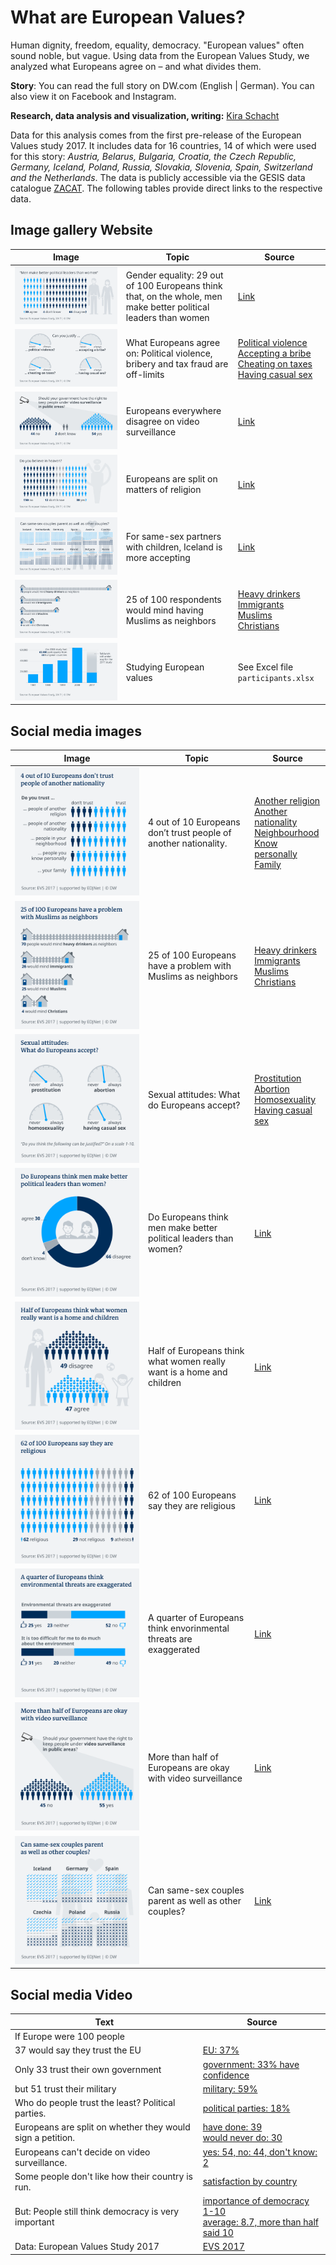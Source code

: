 # What are European Values?

Human dignity, freedom, equality, democracy. "European values" often sound noble, but vague. Using data from the European Values Study, we analyzed what Europeans agree on – and what divides them.

**Story**: You can read the full story on DW.com (English | German). You can also view it on Facebook and Instagram.

**Research, data analysis and visualization, writing:** [Kira Schacht](https://twitter.com/daten_drang)

Data for this analysis comes from the first pre-release of the European Values study 2017. It includes data for 16 countries, 14 of which were used for this story: *Austria, Belarus, Bulgaria, Croatia, the Czech Republic, Germany, Iceland, Poland, Russia, Slovakia, Slovenia, Spain, Switzerland and the Netherlands*. 
The data is publicly accessible via the GESIS data catalogue [ZACAT](https://zacat.gesis.org/webview/). The following tables provide direct links to the respective data.

## Image gallery Website


| Image  | Topic | Source |
| ------------- | ------------- | ------------- |
| ![gender](plots/png/108_en_evs_gender.png)  | Gender equality: 29 out of 100 Europeans think that, on the whole, men make better political leaders than women  | [Link](http://zacat.gesis.org/webview/index.jsp?stubs=V102&layers=V11&charttype=null&study=http%3A%2F%2F193.175.238.79%3A80%2Fobj%2FfStudy%2FZA7500&V11subset=40+-+756%2C81055&mode=table&v=2&gs=2&group=agg%7CV102%7C1%7C1%2C2%7Cyes%7Ctrue%7C51223&group=agg%7CV102%7C1%7C3%2C4%7Cno%7Ctrue%7C10803&group=agg%7CV11%7C1%7C40%2C100%2C112%2C191%2C203%2C276%2C352%2C528%2C616%2C643%2C703%2C705%2C724%2C756%7CEurope_custom%7Ctrue%7C81055&V102subset=-1%2C51223%2C10803&V102slice=-1&V11slice=81055&top=yes)  |
| ![justify](plots/png/109_en_evs_justify.png)  | What Europeans agree on: Political violence, bribery and tax fraud are off-limits  | [Political violence](http://zacat.gesis.org/webview/index.jsp?v=2&stubs=http%3A%2F%2F193.175.238.79%3A80%2Fobj%2FfVariable%2FZA7500_V195&layers=http%3A%2F%2F193.175.238.79%3A80%2Fobj%2FfVariable%2FZA7500_V11&V195slice=1&study=http%3A%2F%2F193.175.238.79%3A80%2Fobj%2FfStudy%2FZA7500&charttype=null&gs=1&group=agg%7CV11%7C1%7C40%2C100%2C112%2C191%2C203%2C276%2C352%2C528%2C616%2C643%2C703%2C705%2C724%2C756%7CEurope_custom%7Ctrue%7C63144&V11slice=63144&mode=table&top=yes)<br>[Accepting a bribe](http://zacat.gesis.org/webview/index.jsp?v=2&stubs=http%3A%2F%2F193.175.238.79%3A80%2Fobj%2FfVariable%2FZA7500_V185&V185slice=1&layers=http%3A%2F%2F193.175.238.79%3A80%2Fobj%2FfVariable%2FZA7500_V11&study=http%3A%2F%2F193.175.238.79%3A80%2Fobj%2FfStudy%2FZA7500&charttype=null&gs=1&group=agg%7CV11%7C1%7C40%2C100%2C112%2C191%2C203%2C276%2C352%2C528%2C616%2C643%2C703%2C705%2C724%2C756%7CEurope_custom%7Ctrue%7C63144&V11slice=63144&mode=table&top=yes)<br>[Cheating on taxes](http://zacat.gesis.org/webview/index.jsp?v=2&stubs=http%3A%2F%2F193.175.238.79%3A80%2Fobj%2FfVariable%2FZA7500_V183&V183slice=1&layers=http%3A%2F%2F193.175.238.79%3A80%2Fobj%2FfVariable%2FZA7500_V11&study=http%3A%2F%2F193.175.238.79%3A80%2Fobj%2FfStudy%2FZA7500&charttype=null&gs=1&group=agg%7CV11%7C1%7C40%2C100%2C112%2C191%2C203%2C276%2C352%2C528%2C616%2C643%2C703%2C705%2C724%2C756%7CEurope_custom%7Ctrue%7C63144&V11slice=63144&mode=table&top=yes)<br>[Having casual sex](http://zacat.gesis.org/webview/index.jsp?v=2&stubs=http%3A%2F%2F193.175.238.79%3A80%2Fobj%2FfVariable%2FZA7500_V191&V191slice=1&layers=http%3A%2F%2F193.175.238.79%3A80%2Fobj%2FfVariable%2FZA7500_V11&study=http%3A%2F%2F193.175.238.79%3A80%2Fobj%2FfStudy%2FZA7500&charttype=null&gs=1&group=agg%7CV11%7C1%7C40%2C100%2C112%2C191%2C203%2C276%2C352%2C528%2C616%2C643%2C703%2C705%2C724%2C756%7CEurope_custom%7Ctrue%7C63144&V11slice=63144&mode=table&top=yes) |
| ![surveillance](plots/png/110_en_evs_surveillance.png)  | Europeans everywhere disagree on video surveillance  | [Link](http://zacat.gesis.org/webview/index.jsp?V85subset=1+-+2%2C-1&V240subset=-1%2C96470%2C63904&stubs=V240&layers=V11&charttype=null&study=http%3A%2F%2F193.175.238.79%3A80%2Fobj%2FfStudy%2FZA7500&mode=table&V11subset=81055&v=2&V82subset=1+-+3%2C-2%2C-1&V86subset=1+-+2%2C-1&gs=2&tabcontenttype=row&V240slice=-1&group=agg%7CV240%7C1%7C1%2C2%7Cyes%7Ctrue%7C96470&group=agg%7CV240%7C1%7C3%2C4%7Cno%7Ctrue%7C63904&group=agg%7CV11%7C1%7C40%2C100%2C112%2C191%2C203%2C276%2C352%2C528%2C616%2C643%2C703%2C705%2C724%2C756%7CEurope_custom%7Ctrue%7C81055&V11slice=81055&top=yes)  |
| ![heaven](plots/png/111_en_evs_heaven.png)  | Europeans are split on matters of religion  | [Link](http://zacat.gesis.org/webview/index.jsp?headers=http%3A%2F%2F193.175.238.79%3A80%2Fobj%2FfVariable%2FZA7500_V86&V85subset=1+-+2%2C-1&stubs=http%3A%2F%2F193.175.238.79%3A80%2Fobj%2FfVariable%2FZA7500_V85&layers=http%3A%2F%2F193.175.238.79%3A80%2Fobj%2FfVariable%2FZA7500_V11&charttype=null&study=http%3A%2F%2F193.175.238.79%3A80%2Fobj%2FfStudy%2FZA7500&V11subset=81055&mode=table&v=2&V85slice=1&V86slice=1&V86subset=1+-+2%2C-1&tabcontenttype=rowcol&gs=2&group=agg%7CV11%7C1%7C40%2C100%2C112%2C191%2C203%2C276%2C352%2C528%2C616%2C643%2C703%2C705%2C724%2C756%7CEurope_custom%7Ctrue%7C81055&V11slice=81055&top=yes)  |
| ![parents](plots/png/112_en_evs_parents.png)  | For same-sex partners with children, Iceland is more accepting  | [Link](http://zacat.gesis.org/webview/index.jsp?headers=http%3A%2F%2F193.175.238.79%3A80%2Fobj%2FfVariable%2FZA7500_V108&V85subset=1+-+2%2C-1&stubs=http%3A%2F%2F193.175.238.79%3A80%2Fobj%2FfVariable%2FZA7500_V11&study=http%3A%2F%2F193.175.238.79%3A80%2Fobj%2FfStudy%2FZA7500&charttype=null&V11subset=40%2C100+-+203%2C276+-+756%2C81055&mode=table&v=2&V108slice=3&V86subset=1+-+2%2C-1&gs=2&tabcontenttype=row&group=agg%7CV11%7C1%7C40%2C100%2C112%2C191%2C203%2C276%2C352%2C528%2C616%2C643%2C703%2C705%2C724%2C756%7CEurope_custom%7Ctrue%7C81055&group=agg%7CV108%7C1%7C1%2C2%7Cyes%7Ctrue%7C142731&group=agg%7CV108%7C1%7C4%2C5%7Cno%7Ctrue%7C126715&V11slice=81055&V108subset=3%2C142731%2C126715&top=yes)  |
| ![neighbours](plots/png/113_en_evs_neighbours.png)  | 25 of 100 respondents would mind having Muslims as neighbors  | [Heavy drinkers](http://zacat.gesis.org/webview/index.jsp?stubs=V40&layers=V11&study=http%3A%2F%2F193.175.238.79%3A80%2Fobj%2FfStudy%2FZA7500&charttype=null&mode=table&V11subset=40+-+756%2C35110&v=2&V40slice=1&gs=3&group=agg%7CV11%7C1%7C40%2C100%2C112%2C191%2C203%2C276%2C352%2C528%2C616%2C643%2C703%2C705%2C724%2C756%7CEurope_custom%7Ctrue%7C35110&V11slice=35110&V40subset=1+-+2%2C-2%2C-1&top=yes)<br>[Immigrants](http://zacat.gesis.org/webview/index.jsp?stubs=V41&V41subset=1+-+2%2C-2%2C-1&layers=V11&study=http%3A%2F%2F193.175.238.79%3A80%2Fobj%2FfStudy%2FZA7500&charttype=null&mode=table&V11subset=40+-+756%2C35110&v=2&V41slice=1&gs=3&group=agg%7CV11%7C1%7C40%2C100%2C112%2C191%2C203%2C276%2C352%2C528%2C616%2C643%2C703%2C705%2C724%2C756%7CEurope_custom%7Ctrue%7C35110&V11slice=35110&top=yes)<br>[Muslims](http://zacat.gesis.org/webview/index.jsp?V45subset=1+-+2%2C-2%2C-1&stubs=V45&layers=V11&study=http%3A%2F%2F193.175.238.79%3A80%2Fobj%2FfStudy%2FZA7500&charttype=null&mode=table&V11subset=40+-+756%2C35110&v=2&V45slice=1&gs=3&group=agg%7CV11%7C1%7C40%2C100%2C112%2C191%2C203%2C276%2C352%2C528%2C616%2C643%2C703%2C705%2C724%2C756%7CEurope_custom%7Ctrue%7C35110&V11slice=35110&top=yes)<br>[Christians](http://zacat.gesis.org/webview/index.jsp?stubs=V44&layers=V11&study=http%3A%2F%2F193.175.238.79%3A80%2Fobj%2FfStudy%2FZA7500&charttype=null&mode=table&V11subset=40+-+756%2C35110&v=2&V44slice=1&gs=3&group=agg%7CV11%7C1%7C40%2C100%2C112%2C191%2C203%2C276%2C352%2C528%2C616%2C643%2C703%2C705%2C724%2C756%7CEurope_custom%7Ctrue%7C35110&V11slice=35110&V44subset=1+-+2%2C-2%2C-1&top=yes)  |
| ![participants](plots/png/114_en_evs_participants.png)  | Studying European values  | See Excel file `participants.xlsx`  |


## Social media images


| Image  | Topic | Source |
| ------------- | ------------- | ------------- |
| ![trust](plots/png/115_en_evs_social_trust.png)  | 4 out of 10 Europeans don’t trust people of another nationality.  | [Another religion](http://zacat.gesis.org/webview/index.jsp?v=2&stubs=V57&V57slice=1&layers=http%3A%2F%2F193.175.238.79%3A80%2Fobj%2FfVariable%2FZA7500_V11&V57subset=1+-+4%2C-2%2C-1&study=http%3A%2F%2F193.175.238.79%3A80%2Fobj%2FfStudy%2FZA7500&gs=2&group=agg%7CV11%7C1%7C40%2C100%2C112%2C191%2C203%2C276%2C352%2C528%2C616%2C643%2C703%2C705%2C724%2C756%7CEurope_custom%7Ctrue%7C35110&V11slice=35110&mode=table&top=yes)<br>[Another nationality](http://zacat.gesis.org/webview/index.jsp?stubs=http%3A%2F%2F193.175.238.79%3A80%2Fobj%2FfVariable%2FZA7500_V58&layers=http%3A%2F%2F193.175.238.79%3A80%2Fobj%2FfVariable%2FZA7500_V11&study=http%3A%2F%2F193.175.238.79%3A80%2Fobj%2FfStudy%2FZA7500&charttype=null&V157slice=1&mode=table&v=2&V58slice=1&V82slice=1&gs=2&group=agg%7CV11%7C1%7C40%2C100%2C112%2C191%2C203%2C276%2C352%2C528%2C616%2C643%2C703%2C705%2C724%2C756%7CEurope_custom%7Ctrue%7C81055&V11slice=81055&top=yes)<br>[Neighbourhood](http://zacat.gesis.org/webview/index.jsp?stubs=http%3A%2F%2F193.175.238.79%3A80%2Fobj%2FfVariable%2FZA7500_V54&layers=http%3A%2F%2F193.175.238.79%3A80%2Fobj%2FfVariable%2FZA7500_V11&study=http%3A%2F%2F193.175.238.79%3A80%2Fobj%2FfStudy%2FZA7500&charttype=null&V157slice=1&mode=table&v=2&V82slice=1&V54slice=1&gs=2&group=agg%7CV11%7C1%7C40%2C100%2C112%2C191%2C203%2C276%2C352%2C528%2C616%2C643%2C703%2C705%2C724%2C756%7CEurope_custom%7Ctrue%7C81055&V11slice=81055&top=yes)<br>[Know personally](http://zacat.gesis.org/webview/index.jsp?stubs=http%3A%2F%2F193.175.238.79%3A80%2Fobj%2FfVariable%2FZA7500_V55&layers=http%3A%2F%2F193.175.238.79%3A80%2Fobj%2FfVariable%2FZA7500_V11&study=http%3A%2F%2F193.175.238.79%3A80%2Fobj%2FfStudy%2FZA7500&charttype=null&V157slice=1&mode=table&v=2&V82slice=1&V55slice=1&gs=2&group=agg%7CV11%7C1%7C40%2C100%2C112%2C191%2C203%2C276%2C352%2C528%2C616%2C643%2C703%2C705%2C724%2C756%7CEurope_custom%7Ctrue%7C81055&V11slice=81055&top=yes)<br>[Family](http://zacat.gesis.org/webview/index.jsp?stubs=http%3A%2F%2F193.175.238.79%3A80%2Fobj%2FfVariable%2FZA7500_V53&layers=http%3A%2F%2F193.175.238.79%3A80%2Fobj%2FfVariable%2FZA7500_V11&study=http%3A%2F%2F193.175.238.79%3A80%2Fobj%2FfStudy%2FZA7500&charttype=null&V53slice=1&V157slice=1&mode=table&v=2&V82slice=1&gs=2&group=agg%7CV11%7C1%7C40%2C100%2C112%2C191%2C203%2C276%2C352%2C528%2C616%2C643%2C703%2C705%2C724%2C756%7CEurope_custom%7Ctrue%7C81055&V11slice=81055&top=yes)  |
| ![neighbours](plots/png/116_en_evs_social_neighbours.png)  | 25 of 100 Europeans have a problem with Muslims as neighbors  | [Heavy drinkers](http://zacat.gesis.org/webview/index.jsp?stubs=V40&layers=V11&study=http%3A%2F%2F193.175.238.79%3A80%2Fobj%2FfStudy%2FZA7500&charttype=null&mode=table&V11subset=40+-+756%2C35110&v=2&V40slice=1&gs=3&group=agg%7CV11%7C1%7C40%2C100%2C112%2C191%2C203%2C276%2C352%2C528%2C616%2C643%2C703%2C705%2C724%2C756%7CEurope_custom%7Ctrue%7C35110&V11slice=35110&V40subset=1+-+2%2C-2%2C-1&top=yes)<br>[Immigrants](http://zacat.gesis.org/webview/index.jsp?stubs=V41&V41subset=1+-+2%2C-2%2C-1&layers=V11&study=http%3A%2F%2F193.175.238.79%3A80%2Fobj%2FfStudy%2FZA7500&charttype=null&mode=table&V11subset=40+-+756%2C35110&v=2&V41slice=1&gs=3&group=agg%7CV11%7C1%7C40%2C100%2C112%2C191%2C203%2C276%2C352%2C528%2C616%2C643%2C703%2C705%2C724%2C756%7CEurope_custom%7Ctrue%7C35110&V11slice=35110&top=yes)<br>[Muslims](http://zacat.gesis.org/webview/index.jsp?V45subset=1+-+2%2C-2%2C-1&stubs=V45&layers=V11&study=http%3A%2F%2F193.175.238.79%3A80%2Fobj%2FfStudy%2FZA7500&charttype=null&mode=table&V11subset=40+-+756%2C35110&v=2&V45slice=1&gs=3&group=agg%7CV11%7C1%7C40%2C100%2C112%2C191%2C203%2C276%2C352%2C528%2C616%2C643%2C703%2C705%2C724%2C756%7CEurope_custom%7Ctrue%7C35110&V11slice=35110&top=yes)<br>[Christians](http://zacat.gesis.org/webview/index.jsp?stubs=V44&layers=V11&study=http%3A%2F%2F193.175.238.79%3A80%2Fobj%2FfStudy%2FZA7500&charttype=null&mode=table&V11subset=40+-+756%2C35110&v=2&V44slice=1&gs=3&group=agg%7CV11%7C1%7C40%2C100%2C112%2C191%2C203%2C276%2C352%2C528%2C616%2C643%2C703%2C705%2C724%2C756%7CEurope_custom%7Ctrue%7C35110&V11slice=35110&V44subset=1+-+2%2C-2%2C-1&top=yes)  |
| ![sexual attitudes](plots/png/117_en_evs_social_justify.png)  | Sexual attitudes: What do Europeans accept?  | [Prostitution](http://zacat.gesis.org/webview/index.jsp?v=2&stubs=http%3A%2F%2F193.175.238.79%3A80%2Fobj%2FfVariable%2FZA7500_V193&layers=http%3A%2F%2F193.175.238.79%3A80%2Fobj%2FfVariable%2FZA7500_V11&V193slice=1&study=http%3A%2F%2F193.175.238.79%3A80%2Fobj%2FfStudy%2FZA7500&gs=1&group=agg%7CV11%7C1%7C40%2C100%2C112%2C191%2C203%2C276%2C352%2C528%2C616%2C643%2C703%2C705%2C724%2C756%7CEurope_custom%7Ctrue%7C63144&V11slice=63144&mode=table&top=yes)<br>[Abortion](http://zacat.gesis.org/webview/index.jsp?v=2&V187slice=1&stubs=http%3A%2F%2F193.175.238.79%3A80%2Fobj%2FfVariable%2FZA7500_V187&layers=http%3A%2F%2F193.175.238.79%3A80%2Fobj%2FfVariable%2FZA7500_V11&study=http%3A%2F%2F193.175.238.79%3A80%2Fobj%2FfStudy%2FZA7500&charttype=null&gs=1&group=agg%7CV11%7C1%7C40%2C100%2C112%2C191%2C203%2C276%2C352%2C528%2C616%2C643%2C703%2C705%2C724%2C756%7CEurope_custom%7Ctrue%7C63144&V11slice=63144&mode=table&top=yes)<br>[Homosexuality](http://zacat.gesis.org/webview/index.jsp?v=2&stubs=http%3A%2F%2F193.175.238.79%3A80%2Fobj%2FfVariable%2FZA7500_V186&layers=http%3A%2F%2F193.175.238.79%3A80%2Fobj%2FfVariable%2FZA7500_V11&V186slice=1&study=http%3A%2F%2F193.175.238.79%3A80%2Fobj%2FfStudy%2FZA7500&charttype=null&gs=1&group=agg%7CV11%7C1%7C40%2C100%2C112%2C191%2C203%2C276%2C352%2C528%2C616%2C643%2C703%2C705%2C724%2C756%7CEurope_custom%7Ctrue%7C63144&V11slice=63144&mode=table&top=yes)<br>[Having casual sex](http://zacat.gesis.org/webview/index.jsp?v=2&stubs=http%3A%2F%2F193.175.238.79%3A80%2Fobj%2FfVariable%2FZA7500_V191&V191slice=1&layers=http%3A%2F%2F193.175.238.79%3A80%2Fobj%2FfVariable%2FZA7500_V11&study=http%3A%2F%2F193.175.238.79%3A80%2Fobj%2FfStudy%2FZA7500&charttype=null&gs=1&group=agg%7CV11%7C1%7C40%2C100%2C112%2C191%2C203%2C276%2C352%2C528%2C616%2C643%2C703%2C705%2C724%2C756%7CEurope_custom%7Ctrue%7C63144&V11slice=63144&mode=table&top=yes)  |
| ![gender](plots/png/118_en_evs_social_gender.png)  | Do Europeans think men make better political leaders than women?  | [Link](http://zacat.gesis.org/webview/index.jsp?stubs=V102&layers=V11&charttype=null&study=http%3A%2F%2F193.175.238.79%3A80%2Fobj%2FfStudy%2FZA7500&V11subset=40+-+756%2C81055&mode=table&v=2&gs=2&group=agg%7CV102%7C1%7C1%2C2%7Cyes%7Ctrue%7C51223&group=agg%7CV102%7C1%7C3%2C4%7Cno%7Ctrue%7C10803&group=agg%7CV11%7C1%7C40%2C100%2C112%2C191%2C203%2C276%2C352%2C528%2C616%2C643%2C703%2C705%2C724%2C756%7CEurope_custom%7Ctrue%7C81055&V102subset=-1%2C51223%2C10803&V102slice=-1&V11slice=81055&top=yes)  |
| ![job](plots/png/119_en_evs_social_job.png)  | Half of Europeans think what women really want is a home and children  | [Link](http://zacat.gesis.org/webview/index.jsp?stubs=V99&layers=V11&study=http%3A%2F%2F193.175.238.79%3A80%2Fobj%2FfStudy%2FZA7500&charttype=null&V99subset=1+-+4%2C-1&mode=table&V11subset=40+-+756%2C81055&V99slice=1&v=2&gs=2&group=agg%7CV11%7C1%7C40%2C100%2C112%2C191%2C203%2C276%2C352%2C528%2C616%2C643%2C703%2C705%2C724%2C756%7CEurope_custom%7Ctrue%7C81055&V11slice=81055&top=yes)  |
| ![religion](plots/png/120_en_evs_social_religion.png)  | 62 of 100 Europeans say they are religious  | [Link](http://zacat.gesis.org/webview/index.jsp?v=2&stubs=http%3A%2F%2F193.175.238.79%3A80%2Fobj%2FfVariable%2FZA7500_V82&layers=http%3A%2F%2F193.175.238.79%3A80%2Fobj%2FfVariable%2FZA7500_V11&V82slice=1&study=http%3A%2F%2F193.175.238.79%3A80%2Fobj%2FfStudy%2FZA7500&charttype=null&gs=2&group=agg%7CV11%7C1%7C40%2C100%2C112%2C191%2C203%2C276%2C352%2C528%2C616%2C643%2C703%2C705%2C724%2C756%7CEurope_custom%7Ctrue%7C81055&V11slice=81055&V157slice=1&mode=table&top=yes)  |
| ![environment](plots/png/121_en_evs_social_environment.png)  | A quarter of Europeans think envorinmental threats are exaggerated  | [Link](http://zacat.gesis.org/webview/index.jsp?V235slice=3&stubs=V235&layers=V11&study=http%3A%2F%2F193.175.238.79%3A80%2Fobj%2FfStudy%2FZA7500&charttype=null&V11subset=40+-+756%2C81055&mode=table&v=2&V235subset=3%2C110076%2C69666&gs=2&group=agg%7CV235%7C1%7C1%2C2%7Cyes%7Ctrue%7C110076&group=agg%7CV235%7C1%7C4%2C5%7Cno%7Ctrue%7C69666&group=agg%7CV11%7C1%7C40%2C100%2C112%2C191%2C203%2C276%2C352%2C528%2C616%2C643%2C703%2C705%2C724%2C756%7CEurope_custom%7Ctrue%7C81055&V11slice=81055&top=yes)  |
| ![surveillance](plots/png/122_en_evs_social_surveillance.png)  | More than half of Europeans are okay with video surveillance  | [Link](http://zacat.gesis.org/webview/index.jsp?V85subset=1+-+2%2C-1&stubs=http%3A%2F%2F193.175.238.79%3A80%2Fobj%2FfVariable%2FZA7500_V240&layers=http%3A%2F%2F193.175.238.79%3A80%2Fobj%2FfVariable%2FZA7500_V11&charttype=null&study=http%3A%2F%2F193.175.238.79%3A80%2Fobj%2FfStudy%2FZA7500&V11subset=81055&mode=table&v=2&V86slice=1&V82subset=1+-+3%2C-2%2C-1&V86subset=1+-+2%2C-1&V82slice=1&tabcontenttype=row&gs=2&V240slice=1&group=agg%7CV11%7C1%7C40%2C100%2C112%2C191%2C203%2C276%2C352%2C528%2C616%2C643%2C703%2C705%2C724%2C756%7CEurope_custom%7Ctrue%7C81055&V11slice=81055&top=yes)  |
| ![parents](plots/png/123_en_evs_social_parents.png)  | Can same-sex couples parent as well as other couples?  | [Link](http://zacat.gesis.org/webview/index.jsp?headers=http%3A%2F%2F193.175.238.79%3A80%2Fobj%2FfVariable%2FZA7500_V108&V85subset=1+-+2%2C-1&stubs=http%3A%2F%2F193.175.238.79%3A80%2Fobj%2FfVariable%2FZA7500_V11&study=http%3A%2F%2F193.175.238.79%3A80%2Fobj%2FfStudy%2FZA7500&charttype=null&V11subset=40%2C100+-+203%2C276+-+756%2C81055&mode=table&v=2&V108slice=3&V86subset=1+-+2%2C-1&gs=2&tabcontenttype=row&group=agg%7CV11%7C1%7C40%2C100%2C112%2C191%2C203%2C276%2C352%2C528%2C616%2C643%2C703%2C705%2C724%2C756%7CEurope_custom%7Ctrue%7C81055&group=agg%7CV108%7C1%7C1%2C2%7Cyes%7Ctrue%7C142731&group=agg%7CV108%7C1%7C4%2C5%7Cno%7Ctrue%7C126715&V11slice=81055&V108subset=3%2C142731%2C126715&top=yes)  |


## Social media Video


| Text  | Source  |
|---|---|
| If Europe were 100 people |  |
| 37 would say they trust the EU | [EU: 37%](http://zacat.gesis.org/webview/index.jsp?v=2&stubs=http%3A%2F%2F193.175.238.79%3A80%2Fobj%2FfVariable%2FZA7500_V157&layers=http%3A%2F%2F193.175.238.79%3A80%2Fobj%2FfVariable%2FZA7500_V11&study=http%3A%2F%2F193.175.238.79%3A80%2Fobj%2FfStudy%2FZA7500&charttype=null&gs=3&group=agg%7CV11%7C1%7C40%2C100%2C112%2C191%2C203%2C276%2C352%2C528%2C616%2C643%2C703%2C705%2C724%2C756%7CEurope_custom%7Ctrue%7C81055&V11slice=81055&V157slice=1&mode=table&top=yes) |
| Only 33 trust their own government | [government: 33% have confidence](http://zacat.gesis.org/webview/index.jsp?stubs=V164&V164slice=1&layers=http%3A%2F%2F193.175.238.79%3A80%2Fobj%2FfVariable%2FZA7500_V11&study=http%3A%2F%2F193.175.238.79%3A80%2Fobj%2FfStudy%2FZA7500&charttype=null&mode=table&V164subset=1+-+4%2C-1&v=2&gs=3&group=agg%7CV11%7C1%7C40%2C100%2C112%2C191%2C203%2C276%2C352%2C528%2C616%2C643%2C703%2C705%2C724%2C756%7CEurope_custom%7Ctrue%7C191691&V11slice=191691&top=yes) |
| but 51 trust their military | [military: 59%](http://zacat.gesis.org/webview/index.jsp?stubs=V149&V149slice=1&layers=http%3A%2F%2F193.175.238.79%3A80%2Fobj%2FfVariable%2FZA7500_V11&study=http%3A%2F%2F193.175.238.79%3A80%2Fobj%2FfStudy%2FZA7500&charttype=null&V149subset=1+-+4%2C-1&mode=table&v=2&gs=3&group=agg%7CV11%7C1%7C40%2C100%2C112%2C191%2C203%2C276%2C352%2C528%2C616%2C643%2C703%2C705%2C724%2C756%7CEurope_custom%7Ctrue%7C172645&V11slice=172645&top=yes) |
| Who do people trust the least? Political parties. | [political parties: 18%](http://zacat.gesis.org/webview/index.jsp?stubs=V163&V163slice=1&layers=http%3A%2F%2F193.175.238.79%3A80%2Fobj%2FfVariable%2FZA7500_V11&study=http%3A%2F%2F193.175.238.79%3A80%2Fobj%2FfStudy%2FZA7500&charttype=null&V163subset=1+-+4%2C-1&mode=table&v=2&gs=3&group=agg%7CV11%7C1%7C40%2C100%2C112%2C191%2C203%2C276%2C352%2C528%2C616%2C643%2C703%2C705%2C724%2C756%7CEurope_custom%7Ctrue%7C59651&V11slice=59651&top=yes) |
| Europeans are split on whether they would sign a petition. | [have done: 39<br>would never do: 30](http://zacat.gesis.org/webview/index.jsp?stubs=V128&V128subset=1+-+3%2C-1&layers=V11&study=http%3A%2F%2F193.175.238.79%3A80%2Fobj%2FfStudy%2FZA7500&charttype=null&V128slice=1&mode=table&V11subset=40+-+756%2C140150&v=2&gs=3&group=agg%7CV11%7C1%7C40%2C100%2C112%2C191%2C203%2C276%2C352%2C528%2C616%2C643%2C703%2C705%2C724%2C756%7CEurope_custom%7Ctrue%7C140150&V11slice=140150&top=yes) |
| Europeans can't decide on video surveillance. | [yes: 54, no: 44, don't know: 2](http://zacat.gesis.org/webview/index.jsp?stubs=V240&V240subset=1+-+4%2C-1&layers=http%3A%2F%2F193.175.238.79%3A80%2Fobj%2FfVariable%2FZA7500_V11&study=http%3A%2F%2F193.175.238.79%3A80%2Fobj%2FfStudy%2FZA7500&charttype=null&mode=table&v=2&gs=3&V240slice=1&group=agg%7CV11%7C1%7C40%2C100%2C112%2C191%2C203%2C276%2C352%2C528%2C616%2C643%2C703%2C705%2C724%2C756%7CEurope_custom%7Ctrue%7C45933&V11slice=45933&top=yes) |
| Some people don't like how their country is run. | [satisfaction by country](http://zacat.gesis.org/webview/index.jsp?headers=http%3A%2F%2F193.175.238.79%3A80%2Fobj%2FfVariable%2FZA7500_V177&v=2&stubs=http%3A%2F%2F193.175.238.79%3A80%2Fobj%2FfVariable%2FZA7500_V11&study=http%3A%2F%2F193.175.238.79%3A80%2Fobj%2FfStudy%2FZA7500&charttype=null&gs=3&V240slice=1&V177slice=1&V11slice=45933&mode=table&top=yes) |
| But: People still think democracy is very important | [importance of democracy 1-10<br>average: 8.7, more than half said 10](http://zacat.gesis.org/webview/index.jsp?stubs=V175&layers=http%3A%2F%2F193.175.238.79%3A80%2Fobj%2FfVariable%2FZA7500_V11&study=http%3A%2F%2F193.175.238.79%3A80%2Fobj%2FfStudy%2FZA7500&charttype=null&V175slice=1&mode=table&v=2&V175subset=1+-+10%2C-1&gs=3&group=agg%7CV11%7C1%7C40%2C100%2C112%2C191%2C203%2C276%2C352%2C528%2C616%2C643%2C703%2C705%2C724%2C756%7CEurope_custom%7Ctrue%7C147663&V11slice=147663&top=yes) |
| Data: European Values Study 2017 | [EVS 2017](https://europeanvaluesstudy.eu/methodology-data-documentation/survey-2017/) |
